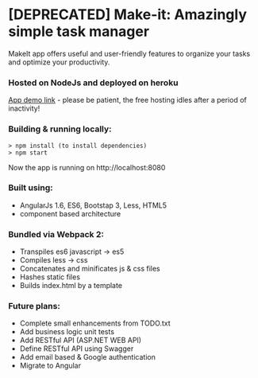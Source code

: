 # [DEPRECATED] Make-it: Amazingly simple task manager
MakeIt app offers useful and user-friendly features to organize your tasks and optimize your productivity.

### Hosted on NodeJs and deployed on heroku
[App demo link](https://you-can-make-it.herokuapp.com) - please be patient, the free hosting idles after a period of inactivity!

### Building & running locally:
    > npm install (to install dependencies)
    > npm start

Now the app is running on http://localhost:8080

### Built using:
* AngularJs 1.6, ES6, Bootstap 3, Less, HTML5
* component based architecture

### Bundled via Webpack 2:
* Transpiles es6 javascript -> es5
* Compiles less -> css
* Concatenates and minificates js & css files
* Hashes static files
* Builds index.html by a template

### Future plans:
* Complete small enhancements from TODO.txt
* Add business logic unit tests
* Add RESTful API (ASP.NET WEB API)
* Define RESTful API using Swagger
* Add email based & Google authentication
* Migrate to Angular
